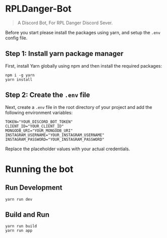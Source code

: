 # RPLDanger-Bot
> A Discord Bot, For RPL Danger Discord Sever.

Before you start please install the packages using yarn, and setup the `.env` config file.
## Step 1: Install yarn package manager
First, install Yarn globally using npm and then install the required packages:
```
npm i -g yarn
yarn install
```
## Step 2: Create the `.env` file
Next, create a `.env` file in the root directory of your project and add the following environment variables:
```
TOKEN="YOUR_DISCORD_BOT_TOKEN"
CLIENT_ID="YOUR_CLIENT_ID"
MONGODB_URI="YOUR_MONGODB_URI"
INSTAGRAM_USERNAME="YOUR_INSTAGRAM_USERNAME"
INSTAGRAM_PASSWORD="YOUR_INSTAGRAM_PASSWORD"
```
Replace the placeholder values with your actual credentials.

# Running the bot
## Run Development
```
yarn run dev
```
## Build and Run
```
yarn run build
yarn run app
```